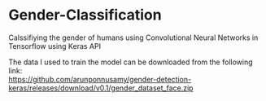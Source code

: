 # Gender-Classification
Calssifiying the gender of humans using Convolutional Neural Networks in Tensorflow using Keras API  
  
   
The data I used to train the model can be downloaded from the following link:  
https://github.com/arunponnusamy/gender-detection-keras/releases/download/v0.1/gender_dataset_face.zip  
